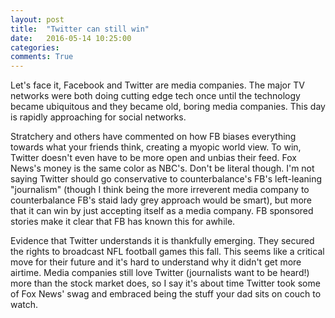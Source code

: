 ```yaml
---
layout: post
title:  "Twitter can still win"
date:   2016-05-14 10:25:00
categories:
comments: True
---
```



Let's face it, Facebook and Twitter are media companies. The major TV networks were both doing cutting edge tech once until the technology became ubiquitous and they became old, boring media companies. This day is rapidly approaching for social networks.

Stratchery and others have commented on how FB biases everything towards what your friends think, creating a myopic world view. To win, Twitter doesn't even have to be more open and unbias their feed. Fox News's money is the same color as NBC's. Don't be literal though. I'm not saying Twitter should go conservative to counterbalance's FB's left-leaning "journalism" (though I think being the more irreverent media company to counterbalance FB's staid lady grey approach would be smart), but more that it can win by just accepting itself as a media company. FB sponsored stories make it clear that FB has known this for awhile. 

Evidence that Twitter understands it is thankfully emerging. They secured the rights to broadcast NFL football games this fall. This seems like a critical move for their future and it's hard to understand why it didn't get more airtime. Media companies still love Twitter (journalists want to be heard!) more than the stock market does, so I say it's about time Twitter took some of Fox News' swag and embraced being the stuff your dad sits on couch to watch.

